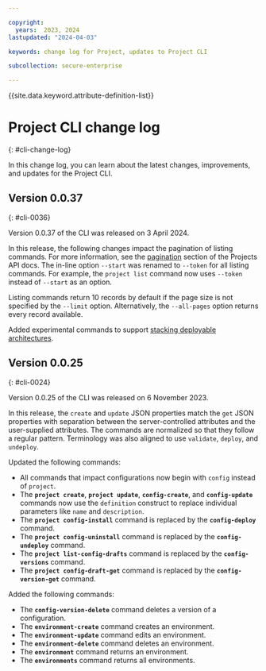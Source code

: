 ```yaml
---

copyright:
  years:  2023, 2024
lastupdated: "2024-04-03"

keywords: change log for Project, updates to Project CLI

subcollection: secure-enterprise

---
```


{{site.data.keyword.attribute-definition-list}}

# Project CLI change log
{: #cli-change-log}

In this change log, you can learn about the latest changes, improvements, and updates for the Project CLI.

## Version 0.0.37
{: #cli-0036}

Version 0.0.37 of the CLI was released on 3 April 2024.

In this release, the following changes impact the pagination of listing commands. For more information, see the [pagination](/apidocs/projects#get-config-version-response) section of the Projects API docs. The in-line option `--start` was renamed to `--token` for all listing commands. For example, the `project list` command now uses `--token` instead of `--start` as an option. 

Listing commands return 10 records by default if the page size is not specified by the `--limit` option. Alternatively, the `--all-pages` option returns every record available. 

Added experimental commands to support [stacking deployable architectures](/docs/secure-enterprise?topic=secure-enterprise-config-stack&interface=cli). 

## Version 0.0.25
{: #cli-0024}

Version 0.0.25 of the CLI was released on 6 November 2023. 

In this release, the `create` and `update` JSON properties match the `get` JSON properties with separation between the server-controlled attributes and the user-supplied attributes. The commands are normalized so that they follow a regular pattern. Terminology was also aligned to use `validate`, `deploy`, and `undeploy`. 

Updated the following commands: 
- All commands that impact configurations now begin with `config` instead of `project`.
- The **`project create`**, **`project update`**, **`config-create`**, and **`config-update`** commands now use the `definition` construct to replace individual parameters like `name` and `description`.
- The **`project config-install`** command is replaced by the **`config-deploy`** command.
- The **`project config-uninstall`** command is replaced by the **`config-undeploy`** command.
- The **`project list-config-drafts`** command is replaced by the **`config-versions`** command.
- The **`project config-draft-get`** command is replaced by the **`config-version-get`** command.

Added the following commands: 
- The **`config-version-delete`** command deletes a version of a configuration. 
- The **`environment-create`** command creates an environment. 
- The **`environment-update`** command edits an environment. 
- The **`environment-delete`** command deletes an environment. 
- The **`environment`** command returns an environment. 
- The **`environments`** command returns all environments. 
